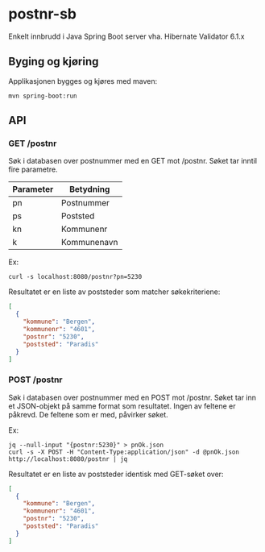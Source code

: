 # postnr-sb
Enkelt innbrudd i Java Spring Boot server vha. Hibernate Validator 6.1.x

## Byging og kjøring

Applikasjonen bygges og kjøres med maven:

```shell
mvn spring-boot:run
```

## API

### GET /postnr

Søk i databasen over postnummer med en GET mot /postnr. Søket tar inntil fire parametre.

| Parameter | Betydning |
--- | --- |
| pn | Postnummer |
| ps | Poststed |
| kn | Kommunenr |
| k | Kommunenavn |

Ex:
```shell
curl -s localhost:8080/postnr?pn=5230
```

Resultatet er en liste av poststeder som matcher søkekriteriene:

```json
[
  {
    "kommune": "Bergen",
    "kommunenr": "4601",
    "postnr": "5230",
    "poststed": "Paradis"
  }
]
```

### POST /postnr

Søk i databasen over postnummer med en POST mot /postnr. Søket tar inn et JSON-objekt på samme format som resultatet. Ingen av feltene er påkrevd. De feltene som er med, påvirker søket.

Ex:
```shell
jq --null-input "{postnr:5230}" > pnOk.json
curl -s -X POST -H "Content-Type:application/json" -d @pnOk.json http://localhost:8080/postnr | jq
```

Resultatet er en liste av poststeder identisk med GET-søket over:

```json
[
  {
    "kommune": "Bergen",
    "kommunenr": "4601",
    "postnr": "5230",
    "poststed": "Paradis"
  }
]
```
